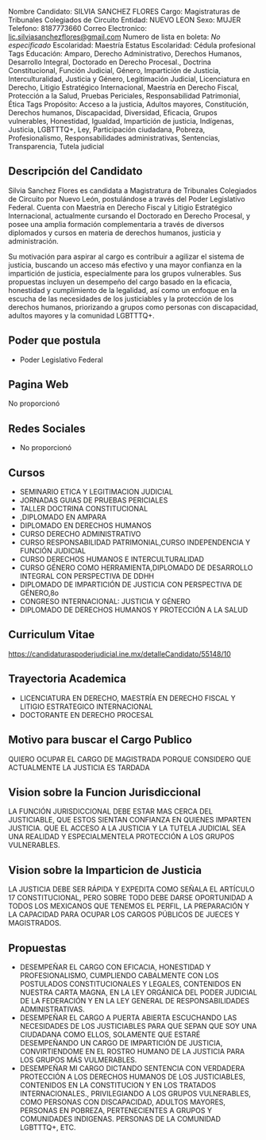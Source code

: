 Nombre Candidato: SILVIA SANCHEZ FLORES
Cargo: Magistraturas de Tribunales Colegiados de Circuito
Entidad: NUEVO LEON
Sexo: MUJER
Telefono: 8187773660
Correo Electronico: lic.silviasanchezflores@gmail.com
Numero de lista en boleta: *No especificado*
Escolaridad: Maestría
Estatus Escolaridad: Cédula profesional
Tags Educación: Amparo, Derecho Administrativo, Derechos Humanos, Desarrollo Integral, Doctorado en Derecho Procesal., Doctrina Constitucional, Función Judicial, Género, Impartición de Justicia, Interculturalidad, Justicia y Género, Legitimación Judicial, Licenciatura en Derecho, Litigio Estratégico Internacional, Maestría en Derecho Fiscal, Protección a la Salud, Pruebas Periciales, Responsabilidad Patrimonial, Ética
Tags Propósito: Acceso a la justicia, Adultos mayores, Constitución, Derechos humanos, Discapacidad, Diversidad, Eficacia, Grupos vulnerables, Honestidad, Igualdad, Impartición de justicia, Indígenas, Justicia, LGBTTTQ+, Ley, Participación ciudadana, Pobreza, Profesionalismo, Responsabilidades administrativas, Sentencias, Transparencia, Tutela judicial


## Descripción del Candidato 

Silvia Sanchez Flores es candidata a Magistratura de Tribunales Colegiados de Circuito por Nuevo León, postulándose a través del Poder Legislativo Federal. Cuenta con Maestría en Derecho Fiscal y Litigio Estratégico Internacional, actualmente cursando el Doctorado en Derecho Procesal, y posee una amplia formación complementaria a través de diversos diplomados y cursos en materia de derechos humanos, justicia y administración.

Su motivación para aspirar al cargo es contribuir a agilizar el sistema de justicia, buscando un acceso más efectivo y una mayor confianza en la impartición de justicia, especialmente para los grupos vulnerables. Sus propuestas incluyen un desempeño del cargo basado en la eficacia, honestidad y cumplimiento de la legalidad, así como un enfoque en la escucha de las necesidades de los justiciables y la protección de los derechos humanos, priorizando a grupos como personas con discapacidad, adultos mayores y la comunidad LGBTTTQ+.


## Poder que postula

- Poder Legislativo Federal


## Pagina Web

No proporcionó


## Redes Sociales

- No proporcionó


## Cursos

- SEMINARIO ETICA Y LEGITIMACION JUDICIAL
- JORNADAS GUIAS DE PRUEBAS PERICIALES
- TALLER DOCTRINA CONSTITUCIONAL
- ,DIPLOMADO EN AMPARA
- DIPLOMADO EN DERECHOS HUMANOS
- CURSO DERECHO ADMINISTRATIVO
- CURSO RESPONSABILIDAD PATRIMONIAL,CURSO INDEPENDENCIA Y FUNCIÓN JUDICIAL
- CURSO DERECHOS HUMANOS E INTERCULTURALIDAD
- CURSO GÉNERO COMO HERRAMIENTA,DIPLOMADO DE DESARROLLO INTEGRAL CON PERSPECTIVA DE DDHH
- DIPLOMADO DE IMPARTICIÓN DE JUSTICIA CON PERSPECTIVA DE GÉNERO,8o
- CONGRESO INTERNACIONAL: JUSTICIA Y GÉNERO
- DIPLOMADO DE DERECHOS HUMANOS Y PROTECCIÓN A LA SALUD


## Curriculum Vitae

https://candidaturaspoderjudicial.ine.mx/detalleCandidato/55148/10


## Trayectoria Academica

- LICENCIATURA EN DERECHO, MAESTRÍA EN DERECHO FISCAL Y LITIGIO ESTRATEGICO INTERNACIONAL
- DOCTORANTE EN DERECHO PROCESAL


## Motivo para buscar el Cargo Publico

QUIERO OCUPAR EL CARGO DE MAGISTRADA PORQUE CONSIDERO QUE ACTUALMENTE LA JUSTICIA ES TARDADA


## Vision sobre la Funcion Jurisdiccional

LA FUNCIÓN JURISDICCIONAL DEBE ESTAR MAS CERCA DEL JUSTICIABLE, QUE ESTOS SIENTAN CONFIANZA EN QUIENES IMPARTEN JUSTICIA. QUE EL ACCESO A LA JUSTICIA Y LA TUTELA JUDICIAL SEA UNA REALIDAD Y ESPECIALMENTELA PROTECCIÓN A LOS GRUPOS VULNERABLES.


## Vision sobre la Imparticion de Justicia

LA JUSTICIA DEBE SER RÁPIDA Y EXPEDITA COMO SEÑALA EL ARTÍCULO 17 CONSTITUCIONAL, PERO SOBRE TODO DEBE DARSE OPORTUNIDAD A TODOS LOS MEXICANOS QUE TENEMOS EL PERFIL, LA PREPARACIÓN Y LA CAPACIDAD PARA OCUPAR LOS CARGOS PÚBLICOS DE JUECES Y MAGISTRADOS.


## Propuestas

- DESEMPEÑAR EL CARGO CON EFICACIA, HONESTIDAD Y PROFESIONALISMO, CUMPLIENDO CABALMENTE CON LOS POSTULADOS CONSTITUCIONALES Y LEGALES, CONTENIDOS EN NUESTRA CARTA MAGNA, EN LA LEY ORGÁNICA DEL PODER JUDICIAL DE LA FEDERACIÓN Y EN LA LEY GENERAL DE RESPONSABILIDADES ADMINISTRATIVAS.
- DESEMPEÑAR EL CARGO A PUERTA ABIERTA ESCUCHANDO LAS NECESIDADES DE LOS JUSTICIABLES PARA QUE SEPAN QUE SOY UNA CIUDADANA COMO ELLOS, SOLAMENTE QUE ESTARÉ DESEMPEÑANDO UN CARGO DE IMPARTICIÓN DE JUSTICIA, CONVIRTIENDOME EN EL ROSTRO HUMANO DE LA JUSTICIA PARA LOS GRUPOS MÁS VULMERABLES.
- DESEMPEÑAR MI CARGO DICTANDO SENTENCIA CON VERDADERA PROTECCIÓN A LOS DERECHOS HUMANOS DE LOS JUSTICIABLES, CONTENIDOS EN LA CONSTITUCION Y EN LOS TRATADOS INTERNACIONALES., PRIVILEGIANDO A LOS GRUPOS VULNERABLES, COMO PERSONAS CON DISCAPACIDAD, ADULTOS MAYORES, PERSONAS EN POBREZA, PERTENECIENTES A GRUPOS Y COMUNIDADES INDIGENAS. PERSONAS DE LA COMUNIDAD LGBTTTQ+, ETC.

